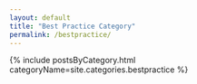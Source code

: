```yaml
---
layout: default
title: "Best Practice Category"
permalink: /bestpractice/
---
```

{% include postsByCategory.html categoryName=site.categories.bestpractice %}
